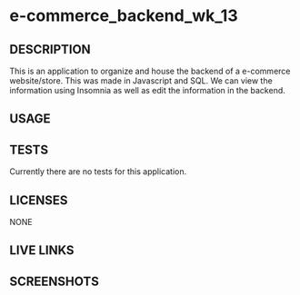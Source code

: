 # e-commerce_backend_wk_13

## DESCRIPTION
This is an application to organize and house the backend of a e-commerce website/store. This was made in Javascript and SQL. We can view the information using Insomnia as well as edit the information in the backend.

## USAGE


## TESTS
Currently there are no tests for this application.

## LICENSES
NONE

## LIVE LINKS

## SCREENSHOTS